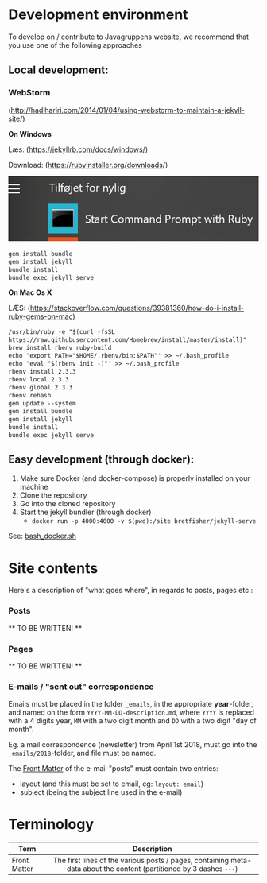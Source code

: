 # Development environment
To develop on / contribute to Javagruppens website, we recommend that you use one of the following approaches

## Local development:

### WebStorm

(http://hadihariri.com/2014/01/04/using-webstorm-to-maintain-a-jekyll-site/)

**On Windows**

Læs: (https://jekyllrb.com/docs/windows/)

Download: (https://rubyinstaller.org/downloads/)

![run-ruby-on-windows](assets/img/run-ruby-on-windows.png)

```
gem install bundle
gem install jekyll
bundle install
bundle exec jekyll serve
```

**On Mac Os X**

LÆS: (https://stackoverflow.com/questions/39381360/how-do-i-install-ruby-gems-on-mac)

```
/usr/bin/ruby -e "$(curl -fsSL https://raw.githubusercontent.com/Homebrew/install/master/install)"
brew install rbenv ruby-build
echo 'export PATH="$HOME/.rbenv/bin:$PATH"' >> ~/.bash_profile
echo 'eval "$(rbenv init -)"' >> ~/.bash_profile  
rbenv install 2.3.3
rbenv local 2.3.3
rbenv global 2.3.3
rbenv rehash
gem update --system
gem install bundle
gem install jekyll
bundle install
bundle exec jekyll serve
```

## Easy development (through docker):

1. Make sure Docker (and docker-compose) is properly installed on your machine 
2. Clone the repository
3. Go into the cloned repository
4. Start the jekyll bundler (through docker)
   - `docker run -p 4000:4000 -v $(pwd):/site bretfisher/jekyll-serve`

See: [bash_docker.sh](./bash_docker.sh)

# Site contents

Here's a description of "what goes where", in regards to posts, pages etc.:

### Posts

** TO BE WRITTEN! **

### Pages

** TO BE WRITTEN! **

### E-mails / "sent out" correspondence

Emails must be placed in the folder `_emails`, in the appropriate **year**-folder, and named on the form `YYYY-MM-DD-description.md`, where `YYYY` is replaced with a 4
digits year, `MM` with a two digit month and `DD` with a two digit "day of month".  

Eg. a mail correspondence (newsletter) from April 1st 2018, must go into the `_emails/2018`-folder, and file must be named.

The [Front Matter](#terminology) of the e-mail "posts" must contain two entries:
  * layout (and this must be set to email, eg: `layout: email`)
  * subject (being the subject line used in the e-mail)

# Terminology
| Term          | Description                                                                                                          |
| ------------- |:--------------------------------------------------------------------------------------------------------------------:|
| Front Matter  | The first lines of the various posts / pages, containing meta-data about the content (partitioned by 3 dashes `---`) |
